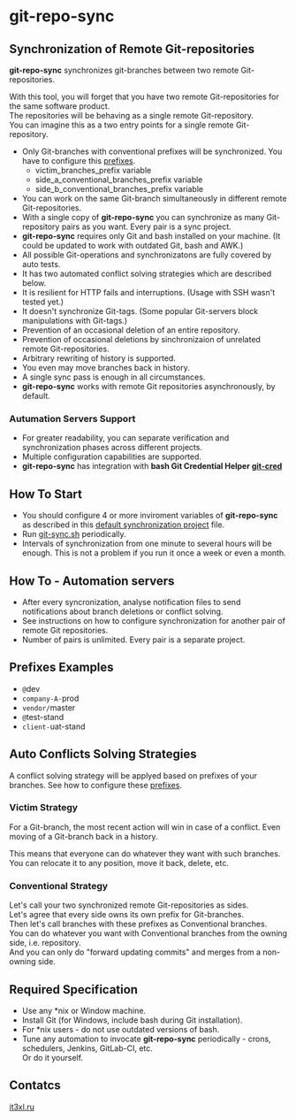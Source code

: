 # git-repo-sync

## Synchronization of Remote Git-repositories

**git-repo-sync** synchronizes git-branches between two remote Git-repositories.

With this tool, you will forget that you have two remote Git-repositories for the same software product.  
The repositories will be behaving as a single remote Git-repository.  
You can imagine this as a two entry points for a single remote Git-repository.

* Only Git-branches with conventional prefixes will be synchronized. You have to configure this [prefixes](https://github.com/it3xl/git-repo-sync/blob/master/repo_settings/default_sync_project.sh).
  * victim_branches_prefix variable
  * side_a_conventional_branches_prefix variable
  * side_b_conventional_branches_prefix variable
* You can work on the same Git-branch simultaneously in different remote Git-repositories.
* With a single copy of **git-repo-sync** you can synchronize as many Git-repository pairs as you want. Every pair is a sync project.
* **git-repo-sync** requires only Git and bash installed on your machine. (It could be updated to work with outdated Git, bash and AWK.)
* All possible Git-operations and synchronizatons are fully covered by auto tests.
* It has two automated conflict solving strategies which are described below.
* It is resilient for HTTP fails and interruptions. (Usage with SSH wasn't tested yet.)
* It doesn't synchronize Git-tags. (Some popular Git-servers block manipulations with Git-tags.)
* Prevention of an occasional deletion of an entire repository.
* Prevention of occasional deletions by sinchronizaion of unrelated remote Git-repositories.
* Arbitrary rewriting of history is supported.
* You even may move branches back in history.
* A single sync pass is enough in all circumstances.
* **git-repo-sync** works with remote Git repositories asynchronously, by default.

### Autumation Servers Support
* For greater readability, you can separate verification and synchronization phases across different projects.
* Multiple configuration capabilities are supported.
* **git-repo-sync** has integration with **bash Git Credential Helper [git-cred](https://github.com/it3xl/bash-git-credential-helper)**

## How To Start

* You should configure 4 or more inviroment variables of **git-repo-sync** as described in this [default synchronization project](https://github.com/it3xl/git-repo-sync/blob/master/repo_settings/default_sync_project.sh) file.
* Run [git-sync.sh](https://github.com/it3xl/git-repo-sync/blob/master/git-sync.sh) periodically.
* Intervals of synchronization from one minute to several hours will be enough. This is not a problem if you run it once a week or even a month.

## How To - Automation servers
* After every syncronization, analyse notification files to send notifications about branch deletions or conflict solving.
* See instructions on how to configure synchronization for another pair of remote Git repositories.
* Number of pairs is unlimited. Every pair is a separate project.

## Prefixes Examples

* `@`dev
* `company-A-`prod
* `vendor/`master
* `@`test-stand
* `client-`uat-stand

## Auto Conflicts Solving Strategies

A conflict solving strategy will be applyed based on prefixes of your branches. See how to configure these [prefixes](https://github.com/it3xl/git-repo-sync/blob/master/repo_settings/default_sync_project.sh).

### Victim Strategy

For a Git-branch, the most recent action will win in case of a conflict. Even moving of a Git-branch back in a history.  

This means that everyone can do whatever they want with such branches.  
You can relocate it to any position, move it back, delete, etc.

### Conventional Strategy

Let's call your two synchronized remote Git-repositories as sides.  
Let's agree that every side owns its own prefix for Git-branches.  
Then let's call branches with these prefixes as Conventional branches.  
You can do whatever you want with Conventional branches from the owning side, i.e. repository.  
And you can only do "forward updating commits" and merges from a non-owning side.

## Required Specification

* Use any \*nix or Window machine.
* Install Git (for Windows, include bash during Git installation).
* For \*nix users - do not use outdated versions of bash.
* Tune any automation to invocate **git-repo-sync** periodically - crons, schedulers, Jenkins, GitLab-CI, etc.  
Or do it yourself.

## Contatcs

[it3xl.ru](http://it3xl.ru)
